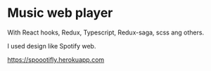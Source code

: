 # Music web player
With React hooks, Redux, Typescript, Redux-saga, scss ang others.

I used design like Spotify web.

https://spoootifly.herokuapp.com
